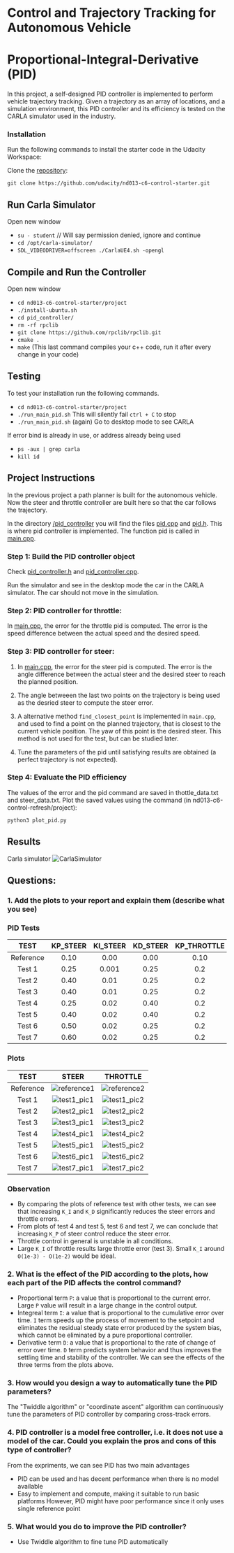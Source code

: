 # Control and Trajectory Tracking for Autonomous Vehicle

# Proportional-Integral-Derivative (PID)

In this project, a self-designed PID controller is implemented to perform vehicle trajectory tracking. Given a trajectory as an array of locations, and a simulation environment, this PID controller and its efficiency is tested on the CARLA simulator used in the industry.

### Installation

Run the following commands to install the starter code in the Udacity Workspace:

Clone the <a href="https://github.com/udacity/nd013-c6-control-starter/tree/master" target="_blank">repository</a>:

`git clone https://github.com/udacity/nd013-c6-control-starter.git`

## Run Carla Simulator

Open new window

* `su - student`
// Will say permission denied, ignore and continue
* `cd /opt/carla-simulator/`
* `SDL_VIDEODRIVER=offscreen ./CarlaUE4.sh -opengl`

## Compile and Run the Controller

Open new window

* `cd nd013-c6-control-starter/project`
* `./install-ubuntu.sh`
* `cd pid_controller/`
* `rm -rf rpclib`
* `git clone https://github.com/rpclib/rpclib.git`
* `cmake .`
* `make` (This last command compiles your c++ code, run it after every change in your code)

## Testing

To test your installation run the following commands.

* `cd nd013-c6-control-starter/project`
* `./run_main_pid.sh`
This will silently fail `ctrl + C` to stop
* `./run_main_pid.sh` (again)
Go to desktop mode to see CARLA

If error bind is already in use, or address already being used

* `ps -aux | grep carla`
* `kill id`


## Project Instructions

In the previous project a path planner is built for the autonomous vehicle. Now the steer and throttle controller are built here so that the car follows the trajectory.

In the directory [/pid_controller](https://github.com/udacity/nd013-c6-control-starter/tree/mathilde/project_c6/project/pid_controller)  you will find the files [pid.cpp](https://github.com/udacity/nd013-c6-control-starter/tree/mathilde/project_c6/project/pid_controller/pid.cpp)  and [pid.h](https://github.com/udacity/nd013-c6-control-starter/tree/mathilde/project_c6/project/pid_controller/pid.h). This is where pid controller is implemented.
The function pid is called in [main.cpp](https://github.com/udacity/nd013-c6-control-starter/tree/mathilde/project_c6/project/pid_controller/main.cpp).

### Step 1: Build the PID controller object
Check [pid_controller.h](https://github.com/udacity/nd013-c6-control-starter/tree/mathilde/project_c6/project/pid_controller/pid_controller.h) and [pid_controller.cpp](https://github.com/udacity/nd013-c6-control-starter/tree/mathilde/project_c6/project/pid_controller/pid_controller.cpp).

Run the simulator and see in the desktop mode the car in the CARLA simulator. The car should not move in the simulation.
### Step 2: PID controller for throttle:
In [main.cpp](https://github.com/udacity/nd013-c6-control-starter/tree/mathilde/project_c6/project/pid_controller/main.cpp), the error for the throttle pid is computed. The error is the speed difference between the actual speed and the desired speed.

### Step 3: PID controller for steer:
1) In [main.cpp](https://github.com/udacity/nd013-c6-control-starter/tree/mathilde/project_c6/project/pid_controller/main.cpp), the error for the steer pid is computed. The error is the angle difference between the actual steer and the desired steer to reach the planned position.

2) The angle betweeen the last two points on the trajectory is being used as the desried steer to compute the steer error.

3) A alternative method `find_closest_point` is implemented in `main.cpp`, and used to find a point on the planned trajectory, that is closest to the current vehicle position. The yaw of this point is the desired steer. This method is not used for the test, but can be studied later.

4) Tune the parameters of the pid until satisfying results are obtained (a perfect trajectory is not expected).

### Step 4: Evaluate the PID efficiency
The values of the error and the pid command are saved in thottle_data.txt and steer_data.txt.
Plot the saved values using the command (in nd013-c6-control-refresh/project):

```
python3 plot_pid.py
```

## Results
Carla simulator
![CarlaSimulator](project/pid_controller/screenshot/carla_screenshot.png)


## Questions:
### 1. Add the plots to your report and explain them (describe what you see)
### PID Tests
|  TEST  | KP_STEER | KI_STEER | KD_STEER | KP_THROTTLE | KI_THROTTLE | KD_THROTTLE |
|:------:|:--------:|:--------:|:--------:|:-----------:|:-----------:|:-----------:|
|Reference|  0.10   |   0.00   |   0.00   |     0.10    |    0.00     |     0.00    |
| Test 1 |   0.25   |   0.001  |   0.25   |     0.2     |    0.001    |     0.10    |
| Test 2 |   0.40   |   0.01   |   0.25   |     0.2     |    0.01     |     0.15    |
| Test 3 |   0.40   |   0.01   |   0.25   |     0.2     |    0.15     |     0.15    |
| Test 4 |   0.25   |   0.02   |   0.40   |     0.2     |    0.01     |     0.3     |
| Test 5 |   0.40   |   0.02   |   0.40   |     0.2     |    0.01     |     0.3     |
| Test 6 |   0.50   |   0.02   |   0.25   |     0.2     |    0.01     |     0.15    |
| Test 7 |   0.60   |   0.02   |   0.25   |     0.2     |    0.01     |     0.15    |
### Plots
|TEST|STEER|THROTTLE|
|:--:|:---:|:------:|
Reference|![reference1](project/pid_controller/screenshot/Figure_1.png)| ![reference2](project/pid_controller/screenshot/Figure_2.png)
Test 1|![test1_pic1](project/pid_controller/screenshot/test1_pic1.png) | ![test1_pic2](project/pid_controller/screenshot/test1_pic2.png)
Test 2|![test2_pic1](project/pid_controller/screenshot/test2_pic1.png) | ![test2_pic2](project/pid_controller/screenshot/test2_pic2.png)
Test 3|![test3_pic1](project/pid_controller/screenshot/test3_pic1.png) | ![test3_pic2](project/pid_controller/screenshot/test3_pic2.png)
Test 4|![test4_pic1](project/pid_controller/screenshot/test4_pic1.png) | ![test4_pic2](project/pid_controller/screenshot/test4_pic2.png)
Test 5|![test5_pic1](project/pid_controller/screenshot/test5_pic1.png) | ![test5_pic2](project/pid_controller/screenshot/test5_pic2.png)
Test 6|![test6_pic1](project/pid_controller/screenshot/test6_pic1.png) | ![test6_pic2](project/pid_controller/screenshot/test6_pic2.png)
Test 7|![test7_pic1](project/pid_controller/screenshot/test7_pic1.png) | ![test7_pic2](project/pid_controller/screenshot/test7_pic2.png)

### Observation
- By comparing the plots of reference test with other tests, we can see that increasing `K_I` and `K_D` significantly reduces the steer errors and throttle errors.
- From plots of test 4 and test 5, test 6 and test 7, we can conclude that increasing `K_P` of steer control reduce the steer error.
- Throttle control in general is unstable in all conditions.
- Large `K_I` of throttle results large throttle error (test 3). Small `K_I` around `O(1e-3) - O(1e-2)` would be ideal.


### 2. What is the effect of the PID according to the plots, how each part of the PID affects the control command?
- Proportional term `P`: a value that is proportional to the current error. Large `P` value will result in a large change in the control output. 
- Integreal term `I`: a value that is proportional to the cumulative error over time. `I` term speeds up the process of movement to the setpoint and eliminates the residual steady state error produced by the system bias, which cannot be eliminated by a pure proportional controller.
- Derivative term `D`: a value that is proportional to the rate of change of error over time. `D` term predicts system behavior and thus improves the settling time and stability of the controller.
We can see the effects of the three terms from the plots above.
### 3. How would you design a way to automatically tune the PID parameters?
The "Twiddle algorithm" or "coordinate ascent" algorithm can continuously tune the parameters of PID controller by comparing cross-track errors.
### 4. PID controller is a model free controller, i.e. it does not use a model of the car. Could you explain the pros and cons of this type of controller?
From the expriments, we can see PID has two main advantages
- PID can be used and has decent performance when there is no model available
- Easy to implement and compute, making it suitable to run basic platforms
However, PID might have poor performance since it only uses single reference point

### 5. What would you do to improve the PID controller?
- Use Twiddle algorithm to fine tune PID automatically


